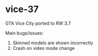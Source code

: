 # vice-37
GTA Vice City ported to RW 3.7

Main bugs/issues:
1. Skinned models are shown incorrectly
2. Crash on video mode change
